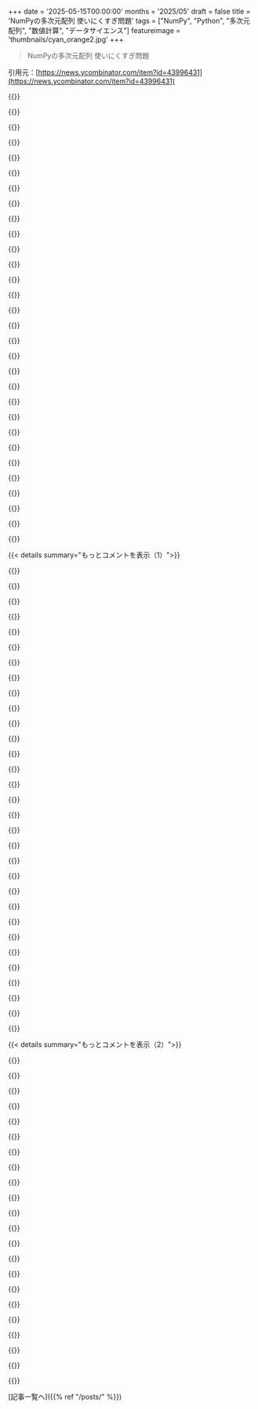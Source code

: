 +++
date = '2025-05-15T00:00:00'
months = '2025/05'
draft = false
title = 'NumPyの多次元配列 使いにくすぎ問題'
tags = ["NumPy", "Python", "多次元配列", "数値計算", "データサイエンス"]
featureimage = 'thumbnails/cyan_orange2.jpg'
+++

> NumPyの多次元配列 使いにくすぎ問題

引用元：[https://news.ycombinator.com/item?id=43996431](https://news.ycombinator.com/item?id=43996431)




{{<matomeQuote body="配列が2次元超えるなら，Xarray［１］おすすめだよ．NumPyに次元名を付けられて，ブロードキャストとかアライメントが自動になるから，記事の不満はほぼ解決！NumPyより弱い分野もあるけど，NumPyに戻るの簡単だからヘルパー関数作ればOK．僕はNumPy嫌いじゃないけど，多次元データにはXarrayが便利だと思うな．3次元からXarray使うと効果あるよ．［１］https://xarray.dev" userName="WCSTombs" createdAt="2025/05/15 19:05:35" color="#38d3d3">}}




{{<matomeQuote body="Xarrayマジ最高！PandasとNumPyの良いとこ取りだよ．da.sel(...)みたいなインデクシング超分かりやすい．次元名のおかげでブロードキャストも曖昧にならないよ．地理空間データやArviz［１］使ったベイズモデリングにも便利．配列をDatasetにまとめて，共通の座標で一括選択できるのもいいね．［１］https://www.arviz.org/en/latest/" userName="renjimen" createdAt="2025/05/15 20:59:57" color="#785bff">}}




{{<matomeQuote body="賛成！僕の場合，XarrayがほとんどNumPyに取って代わったおかげで，生産性がすっごく上がったんだ．" userName="mgunyho" createdAt="2025/05/15 19:55:08" color="">}}




{{<matomeQuote body="TensorflowとかKeras，Pytorchでもこれみたいなのあるかな？最近はそんなに使ってないけど，前は今説明してくれたこと全部，デバッグが大変なやり方でやる必要があったんだよね．" userName="ddtaylor" createdAt="2025/05/15 20:20:54" color="#785bff">}}




{{<matomeQuote body="TorchにはNamed Tensorsっていうのがあるよ．似た感じで使えるはず：https://docs.pytorch.org/docs/stable/named_tensor.html ドキュメントにはプロトタイプ機能って書いてあって，もう何年もそんな感じだから，実運用向けかどうかは正直分からないな．" userName="mgunyho" createdAt="2025/05/15 20:23:47" color="#ff33a1">}}




{{<matomeQuote body="Xarrayのに比べてAPIがずっと悪いね．誰かPyTorchの上に作ってくれたらいいのに．" userName="xiphias2" createdAt="2025/05/15 21:16:47" color="">}}




{{<matomeQuote body="僕はeinopsがすごく好きだよ．NumPy，Pytorch，Keras/Tensorflowで使えるし，名前付きの転置とか繰り返し，einsum演算が簡単にできるんだ．" userName="SimplyUnknown" createdAt="2025/05/15 20:55:44" color="#ff5733">}}




{{<matomeQuote body="僕も同じ！最近einopsとjaxtypingを一緒によく使ってるけど，多次元配列のコード読むのも書くのもすごく楽になったよ．array_api_compatもいいよ．APIの網羅率は完璧じゃないけど，PyTorchとNumPy両方の配列で動くコード書けるのは結構満足度高いね．https://docs.kidger.site/jaxtyping/https://data-apis.org/array-api-compat/" userName="rsfern" createdAt="2025/05/16 00:12:41" color="#ff5c5c">}}




{{<matomeQuote body="pytorchだとNamed Tensorsが似てるかな．でもこれは仮の機能で，全部でサポートされてるわけじゃないんだ．https://docs.pytorch.org/docs/stable/named_tensor.html" userName="toth" createdAt="2025/05/15 20:25:19" color="">}}




{{<matomeQuote body="このライブラリ紹介してくれてありがとう．試してみるよ．’array[:, :, None]’みたいな書き方，あれ使うのが本当に嫌だって思ってるの自分だけかなって，しばらくちょっとおかしいのかなって感じてたんだ．" userName="michaelbarton" createdAt="2025/05/15 20:22:47" color="">}}




{{<matomeQuote body="そういう文脈で言うとさ、バイオシグナル処理だとNeuroPype[0]もNumPyをベースにしてるんだ。名前付き軸とか、各軸の要素データ（チャンネル名とか位置とか）を保存できる機能があるんだよ。[0] https：//www.neuropype.io/docs/" userName="insane_dreamer" createdAt="2025/05/15 20:47:56" color="#38d3d3">}}




{{<matomeQuote body="xarrayって便利だよ" userName="fsndz" createdAt="2025/05/15 21:23:37" color="">}}




{{<matomeQuote body="人生って時々巡り巡るよね。NumPyがだいたいNumericとNumarrayライブラリの合併から生まれたのを覚えてるよ。Numarrayの人たちがこの20年間、自分たちが正しい解決策だと証明し続けて、いつかElon Muskからお金をもらってXarray[0]に改名して、ついにNumPyを打ち負かし始めた—なんて想像したいね。[0] 上記のほとんどはフィクションだけど" userName="inasio" createdAt="2025/05/15 21:41:43" color="#ff5733">}}




{{<matomeQuote body="Juliaに乗り換えたのはNumPyの構文が難しかったからだよ。MATLABからNumPyで生産性が落ちて、数学より『パフォーマンスエンジニアリング』に時間を使うようになった。Juliaではベクトル化もループも速くて、コードの読みやすさに集中できるようになった。ブログ記事の気持ち、すごくわかるな。np.linalg.solveを盲目的に使うのも違うと思うんだ。問題特化の線形代数カーネルを作る理由はたくさんある。" userName="ChrisRackauckas" createdAt="2025/05/15 19:17:41" color="#785bff">}}




{{<matomeQuote body="＞ MATLABからNumPyで普通のプログラマーになった気分で、数学より『パフォーマンスエンジニアリング』に時間を使うようになった。<br>ベクトル化しないとMATLABもPythonと同じくらい遅いよ。Pythonの遅さは問題でJuliaは速いけど、ニッチな用途以外ではJuliaは使えないね。PythonにはJITハックがあるけど、パフォーマンスの良い代替言語はないのが残念だ。" userName="jampekka" createdAt="2025/05/15 20:05:46" color="#38d3d3">}}




{{<matomeQuote body="理由はすごくシンプルだよ。Juliaは科学計算のために設計された言語。NumPyは科学計算のために本当は設計されてない言語にフランケンシュタインみたいに接ぎ木されたライブラリなんだ。Juliaが何とかして勝って、ネットワーク効果でPythonで働くことを強いられてる人たちが解放されることを願うばかりだね。" userName="abdullahkhalids" createdAt="2025/05/15 20:41:32" color="#ff5733">}}




{{<matomeQuote body="”Juliaではベクトル化もループも速くて、コードの読みやすさに集中できるようになった”<br>これは現代Fortranにも言えることだね。" userName="Bostonian" createdAt="2025/05/15 19:40:35" color="">}}




{{<matomeQuote body="近い将来、AI翻訳のおかげで言語によるパフォーマンス差がなくなるんじゃないかな。現代AIは翻訳エンジンで、プログラミングコードの翻訳もできる。いずれPython/MATLABみたいなフロントエンドで書いて、裏でLLVMみたいな速いバックエンドで動くようになると思うんだ。MATLABからRustへのコード翻訳とかもうできるんだよ。全部うまく動かすための接着剤があれば、どの言語でも速く書けるようになるはず。" userName="AnotherGoodName" createdAt="2025/05/15 20:32:21" color="#785bff">}}




{{<matomeQuote body="それが違うなら、Pythonは何のために設計されたんだろうね？" userName="davedx" createdAt="2025/05/16 08:37:19" color="">}}




{{<matomeQuote body="＞ 残念ながらJuliaはかなりニッチな用途以外では事実上使えないね。<br>なんで？エコシステムだけが理由？" userName="Zambyte" createdAt="2025/05/15 20:33:05" color="">}}




{{<matomeQuote body="LFortranとかの最近のFortranへの取り組み，マジでハンパなくすごいんだよ！" userName="sundarurfriend" createdAt="2025/05/15 19:44:00" color="">}}




{{<matomeQuote body="RはPythonの代わりには全然ならないね．しかもPythonより遅いし．" userName="jampekka" createdAt="2025/05/15 22:24:34" color="">}}




{{<matomeQuote body="褒めるなら，GNU Fortranの開発者も入れとこうよ．オープンソースのFortranコンパイラ開発でマジで標準を作った人たちだから．" userName="pklausler" createdAt="2025/05/15 19:58:26" color="">}}




{{<matomeQuote body="MATLABってそんなに違うの？ループは遅い（バージョンによるけど），一番速いのはバックスラッシュっていう黒魔術ボックスの完璧さだよ．" userName="amluto" createdAt="2025/05/15 21:29:32" color="">}}




{{<matomeQuote body="これってTypescriptをJavaScriptにトランスパイルするのと似てるけど，全然違う言語に変換するから，プログラマはコードのパフォーマンス特性を理解できなくなる（「このPythonループ，トランスパイラは最適化できるの？」とか），それにLLMの非決定性も加わる．うわー，それはちょっと嫌だな．" userName="codethief" createdAt="2025/05/15 20:59:29" color="#ff33a1">}}




{{<matomeQuote body="主にREPL／Notebook以外での使いにくさや，他のものとの連携のしにくさかな．" userName="jampekka" createdAt="2025/05/15 21:11:28" color="">}}




{{<matomeQuote body="これ，15年間ずっと願ってることだけど，結局まだ全部Pythonでやってるんだよね．" userName="glial" createdAt="2025/05/16 03:20:44" color="">}}




{{<matomeQuote body="Pythonの一番的確な表現は「C libsの糊」って聞いたよ．" userName="lolc" createdAt="2025/05/17 09:34:07" color="">}}




{{<matomeQuote body="言語ライブラリの間や，同じライブラリでもバージョン違いで十分曖昧さがあるから，トランスパイルは常に検証が必要になる．おもちゃの例なら動くけど，ちゃんとしたコードだと，生成されたトランスパイル結果は実行するたびに違う形でエラーになるよ．" userName="lolc" createdAt="2025/05/17 10:40:59" color="#ff5c5c">}}




{{<matomeQuote body="何との連携？ C向けのFFI、PyCall、RCallなんかは結構上手くいくよ。REPL中心だけど、他に欲しいものって何？ VSCodeのデバッガー改善とか？" userName="joshjob42" createdAt="2025/05/17 10:48:30" color="">}}




{{< details summary="もっとコメントを表示（1）">}}

{{<matomeQuote body="たまたまこの記事見つけたんだ。<br>なんでそうなってるかうまく説明してるみたいだね。<br>https://news.ycombinator.com/item?id=44013455" userName="Zambyte" createdAt="2025/05/17 11:54:42" color="">}}




{{<matomeQuote body="matlabのJITはループに関してはnumbaと同程度だと思うな。" userName="tkuraku" createdAt="2025/05/16 02:14:06" color="">}}




{{<matomeQuote body="Python使う時って、性能より”外部ライブラリでGPU使うか”とか”O(log n)かO(n^2)か”を気にする感じ。<br>他の言語より10〜100倍遅いのは普通で、微妙な性能特性は気にしない言語なんだよ。<br>この記事みたいに”外部ライブラリを正しく呼んでるか”とか”アルゴリズムが指数時間か”以外はね。" userName="AnotherGoodName" createdAt="2025/05/15 21:50:44" color="#38d3d3">}}




{{<matomeQuote body="元々はスクリプト言語だったはず。<br>PerlとかTclの代替としてね。" userName="derriz" createdAt="2025/05/18 14:54:47" color="">}}




{{<matomeQuote body="Rは得意な分野ならPythonよりかなり性能良いよ。<br>でもDSLであって汎用言語じゃないけどね。" userName="bandrami" createdAt="2025/05/16 14:54:45" color="">}}




{{<matomeQuote body="”かなりニッチな目的”ってのが分からない。<br>Juliaは汎用言語で、bashスクリプトの代わりとか、web scraping、webプロジェクト、イラスト・アニメ生成、科学計算に使うよ。<br>言語も楽しいし、パッケージシステムが最高でライブラリを組み合わせるのが超楽なんだ。<br>1 https://lee-phillips.org/amazonJuliaBookRanks<br>2 https://www.admin-magazine.com/Archive/2025/853 https://lee-phillips.org/pluckit" userName="leephillips" createdAt="2025/05/16 16:49:36" color="#ff33a1">}}




{{<matomeQuote body="パッケージ豊富で汎用だから、何でも早く始められるよ。<br>性能気にしないなら、MVPとかFlaskサーバー、画像認識とか、何でも気軽にPythonでできて最高。<br>ライブラリが便利で、すぐ何か作り始められるんだ。<br>性能は犠牲になるけどね。" userName="xypage" createdAt="2025/05/16 23:06:11" color="">}}




{{<matomeQuote body="いや、”Pythonは何でも二番目に得意”で、銀河連邦よりライブラリ多いから、それは絶対ないね。" userName="lenkite" createdAt="2025/05/16 09:14:10" color="">}}




{{<matomeQuote body="へえ、いいね！<br>俺がFortranの世界に行くのは、Julia開発絡みの時だけなんだ。<br>その時に関連リンクとかプロジェクトを見るだけ。<br>だからGNU Fortranには詳しくないよ。<br>[1] https://fortran-lang.discourse.group/t/update-on-prima-a-jul...<br>[2] https://discourse.julialang.org/t/ann-julia-back-end-for-lfo..." userName="sundarurfriend" createdAt="2025/05/15 22:52:43" color="">}}




{{<matomeQuote body="Juliaは普及する前に、デプロイの話をもっと汎用的で分かりやすくする必要があるね。汎用性を約束して作られたのに、そのパッケージングは足かせになってるよ。" userName="waffletower" createdAt="2025/05/16 15:13:36" color="">}}




{{<matomeQuote body="最後にMatlabを真剣に使ったのは10年以上前だけど、その頃にはJITコンパイルが実装されてて、単純なループの方がベクトル化よりずっと速いことが多かったな。それに間違いも少なかった。確か、’￥’は単に連立方程式を解くショートカットで、精度を損なうことなく適切なLAPACK関数に頭の中で翻訳できたんだ。FortranやC(Pythonでさえも)より、余分なコピーを作るのには少し注意が必要だったけど、何も魔法じゃなかったよ。" userName="moregrist" createdAt="2025/05/16 01:11:35" color="">}}




{{<matomeQuote body="Matlab(とある程度Juliaも)と比べて、numpyへの俺の不満はこの2つの段落に集約されてるよ。<br>ある関数はaxes引数がある。違う名前の違うバージョンがある関数もある。規約に従うものもある。規約に従いつつaxes引数もあるものもある。そして、どんなベクトル化バージョンも提供してないものもある。<br>でもNumPyの最大の欠点はこれだよ。ある与えられた形状の配列で問題を解く関数を作ったとしよう。さて、それをより大きな配列の特定の次元にどう適用する？答えは：もっと複雑なやり方で、一から関数を書き直すんだ。プログラミングの基本原則は抽象化—単純な問題を解決して、その解決策をより複雑な問題のための構成要素として使うことだ。NumPyはそれを許してくれないんだ。<br>普段Matlabコードを書くときは、ベクトル化されたバージョンはだいたい動くし、何か変更が必要でも、かなり軽微で直感的だ。numpyだと、全ての関数のドキュメントを調べなきゃいけない気がするよ。特定の関数が期待するどんな形状にも配列を転置したりリシェイプしたりするんだ。ぜんぜん一貫性がない。" userName="brosco" createdAt="2025/05/15 18:54:48" color="#45d325">}}




{{<matomeQuote body="Matlabの配列の2次元以上のサポートはあまりにひどいから、記事で嘆かれてる状況に出くわすこと自体が珍しいくらいだよ。" userName="jampekka" createdAt="2025/05/15 20:08:15" color="">}}




{{<matomeQuote body="ああ、もし誰かMatlabで多次元データを扱わなきゃいけない不運に見舞われたら、Tensor Toolboxとか、Tensorlabとか、N-way Toolboxを勧めるよ。" userName="treefarmer" createdAt="2025/05/15 20:32:51" color="#ff33a1">}}




{{<matomeQuote body="後方互換性のために洗練されてない部分があるのは確かだけど、それ以外に何言ってるのか分からないな。Matlabは2次元以上の配列も問題なくサポートしてるし、少なくとも20年以上前からそうだよ。" userName="nycticorax" createdAt="2025/05/16 01:44:32" color="">}}




{{<matomeQuote body="2番目の問題だけど、もし俺が正しく理解してたら、jaxの`vmap`を試してみるといいかもね。" userName="breakds" createdAt="2025/05/15 19:00:42" color="#45d325">}}




{{<matomeQuote body="この記事の「特定の次元にどう適用すんの？」って文句、意味わかんねーんだけど？だってスライスしてスクイーズすればできるじゃん。何が問題なの？<br>もし「任意インデックスへの適用」みたいな変な話なら、もう言葉も出ないわ（だってそれ配列全体のことだし）。" userName="almostgotcaught" createdAt="2025/05/16 00:30:36" color="">}}




{{<matomeQuote body="NumPyの一番困る点は、ベクター化が分かりにくいことと、返り値の型が inconsistent なこと。特にpoly1dはひどくて、P*z0はpoly1dなのにz0*Pは配列になったり、P.coef[0]とP[2]が同じものを指したりする。これはpoly1dが古いAPIってのもあるけど、ライブラリ全体にこういう罠が多い。サイレントな型変換とか、デバッグにとっては悪夢だよ。" userName="vector_spaces" createdAt="2025/05/15 18:58:22" color="#785bff">}}




{{<matomeQuote body="これってdunder演算子メソッドのdispatchセマンティクスのせいなんだよね。Pythonのドキュメントはマジでこれの説明下手くそ。<br>君が言ってる返り値の型は、俺から見たら完全に予想通りだし、Pythonとしては慣習的なものだよ。これはNumPyの問題じゃないって。" userName="dumah" createdAt="2025/05/16 11:27:08" color="">}}




{{<matomeQuote body="俺が見るに、pythonデータサイエンスエコシステムの一番の問題は、何一つ標準化が全くないこと。ライブラリごとにフォーマットが違うから、データ処理じゃなくてフォーマット変換ばっかになるんだよね。<br>Juliaだと、色んなライブラリが自然に連携して動く。でもPythonだと、そういう連携のためにすごいboilerplateを書かないといけない。これが大変なんだ。" userName="SirHumphrey" createdAt="2025/05/15 19:32:50" color="#45d325">}}




{{<matomeQuote body="誰もarray-api（とかdata-apis全般）に触れてないね。これはpythonエコシステム全体で配列の扱い方を標準化しようとしてるプロジェクトなんだ。<br>https://github.com/data-apis/array-api<br>https://data-apis.org/blog/announcing_the_consortium/" userName="Evidlo" createdAt="2025/05/15 20:16:33" color="#ff5733">}}




{{<matomeQuote body="良いアイデアっぽいけど、実現は難しそうだね。発表ブログ記事がもう5年も前だけど、実際このプロジェクトってどれくらい影響あったの？" userName="bornfreddy" createdAt="2025/05/16 17:37:23" color="">}}




{{<matomeQuote body="Rは4つ（？）のクラスシステムで参戦だね。" userName="HdS84" createdAt="2025/05/15 19:44:05" color="">}}




{{<matomeQuote body="Rをかばうと、クラスシステムは確かにそれぞれ違う特性持ってるし、言語に深く入り込んでるわけでもないんだ。" userName="rienbdj" createdAt="2025/05/15 20:57:10" color="">}}




{{<matomeQuote body="著者の指摘はまあ分かるな〜。MatlabからNumpyに乗り換えたとき、ちょこちょこ不満があったんだよね。データのスライスとか、MatlabやJuliaよりNumpyの方がまだ使いにくい感じ。でも、だからってMatlabの統計とか信号処理ツールのライセンス料出すかって言ったら、それはないわ。記事で言われてる問題って、だいたい3階以上のテンソルに関するものだよね。Numpyって元々行列のために作られたっぽいから、その辺で困ることがあっても不思議じゃないかも。確かにTorchみたいな専門のライブラリの方がいい。でもTorchもまた別の難しさがあるんだよな〜。うーん、著者の”他のすべての配列言語以外ではNumpyは最悪の配列言語”って結論、なんか合ってる気がしてきた。もしかしたら俺の想像力不足だけかな。" userName="blululu" createdAt="2025/05/15 18:29:21" color="#ff5733">}}




{{<matomeQuote body="Numpyって最初からN次元配列を扱うためのものだったんだぜ。Ndのnumarrayの後継なんだからさ。" userName="jampekka" createdAt="2025/05/15 20:12:29" color="">}}




{{<matomeQuote body="ちょっと賢ぶって、記事にあったベクトル化されたマルチヘッドアテンションの実装で、einsumと最適化設定でパフォーマンス上げようとしたんだ。ベクトル化版より2倍速くなったけど、残念ながらループ版が一番速かった。なんでこうなるかコード見て考えてみて（リンク省略）。たぶんeinsumがキャッシュ効率考慮してないのが原因かもね。<br>" userName="threeducks" createdAt="2025/05/15 19:40:12" color="#ff5c5c">}}




{{<matomeQuote body="＞確かにベクトル化版より2倍速くなったけど、がっかりなことに、ループ版がさらに速かったんだよ。<br>CPUでの話？それともGPU？" userName="davedx" createdAt="2025/05/16 08:41:50" color="">}}




{{<matomeQuote body="公平に言うとさ、`import numpy as np`を`import cupy as np`に変えれば、コード変えずにGPUで動かせるけどね。全然パフォーマンス良くないけど。PyTorchの方がだいたい12倍速いんだよ。" userName="threeducks" createdAt="2025/05/17 20:34:10" color="#ff5733">}}




{{<matomeQuote body="俺がNumpyで一番問題だと思うのは、構文が長いことなんだよね。プログラミング言語として見たら、別にデメリットじゃないかも（むしろ良い点かも）しれないけど、実際使うとmatlabとかJuliaに比べて構文がめんどくさいんだよ。MatlabやJuliaのコードの方が読みやすいし分かりやすいし、数式の書き方とも合ってるし。" userName="aborsy" createdAt="2025/05/15 19:10:18" color="#38d3d3">}}

{{</details>}}




{{< details summary="もっとコメントを表示（2）">}}

{{<matomeQuote body="本当の配列言語の構文は簡潔で表現豊かだよ。数式みたいに書けて、少ないコードで済むんだ。でもpython+numpyは違うと思う。Numpyはpythonに速度のためのベクトル化演算を追加するライブラリでしかない。これは本当の配列言語とは違うんだ。配列言語の構文の良いところは持ってないね。<br>" userName="nis251413" createdAt="2025/05/15 20:15:40" color="#785bff">}}




{{<matomeQuote body="numpyって自分のこと配列言語だって売り込んでんの？" userName="throwaway314155" createdAt="2025/05/15 22:04:54" color="">}}




{{<matomeQuote body="記事はNumPyのベクトル化コードの話だよね。MATLABと比較が多いけど、配列を使える言語と配列言語は違うんだ。全部が配列ベースの言語で書く方が自然で操作も一貫してるよ。<br>MATLABのデフォルト処理は、ユーザーのためってより高速化のためだしね。ほとんどの開発者は配列言語を使わないけど、ベクトル化コードを書く人が少ないからかも。全てをベクトル化できるわけでもないし。でも、書くなら配列言語が良いと思うな。" userName="nis251413" createdAt="2025/05/16 23:18:10" color="#45d325">}}




{{<matomeQuote body="うんうん。<br>MATLABのコード<br>A = ［1、 2； 3、 4］；<br>x = ［5； 6］；<br>y = A ＊ x；<br>と、NumPyのこのイケてないバージョンを比べてみてよ。<br>import numpy as np<br>A = np.array（［［1、 2］、 ［3、 4］］）<br>x = np.array（［［5］、 ［6］］）<br>y = A @ x" userName="aborsy" createdAt="2025/05/16 03:47:41" color="">}}




{{<matomeQuote body="NumPyの関数を使うなら、リストをnp.arrayでラップする必要はないんだよ（または、引数のどれかがすでにNumPy配列ならね。大体そうだけど）。<br>例：<br> from numpy import ＊<br><br> A = ［［1、 2］、 ［3、 4］］<br> x = ［［5］、 ［6］］<br> y = dot（A、 x）" userName="threeducks" createdAt="2025/05/16 05:07:36" color="">}}




{{<matomeQuote body="それ良いね。でも、僕の理解だとNumPy専用関数だけしか使えないんでしょ？Pythonの基本演算子（＋とか＊とか）と同じ記号を使うと、解釈が変わっちゃうんだよね。例えばA＋xだと、リストの連結になっちゃう。<br><br>コンテキストでできることとできないことを追跡しないといけないなんて、理想的じゃないと思うな。" userName="nis251413" createdAt="2025/05/16 22:10:37" color="#ff5c5c">}}




{{<matomeQuote body="その通り！これらの不満はnumpysaneでいくつか解決されてるよ：https://github.com/dkogan/numpysane/ 。numpysaneとgnuplotlibがあれば、NumPyも許容範囲になってきて、今では何にでもガシガシ使ってるよ。でも、そうだね；これら無しじゃ使えない感じ。" userName="dima55" createdAt="2025/05/15 18:21:11" color="#45d325">}}




{{<matomeQuote body="リンクありがとう！俺もこれらの問題にはブツブツ言ってたけど、NumPyの上にワークアラウンドのライブラリを探そうなんて思いもしなかったよ…" userName="alanbernstein" createdAt="2025/05/15 18:50:28" color="">}}




{{<matomeQuote body="numpysaneのほとんどはPythonでループしてるみたいだね。あれは本当のベクトル化じゃないよ。" userName="spott" createdAt="2025/05/16 00:32:32" color="">}}




{{<matomeQuote body="俺が問題だと思うのは、inplace操作を忘れるとあちこちメモリ確保しまくっちゃうのが簡単すぎるとこだね。cupyだとさらに酷くて、一連の操作で最終データを作るんじゃなく、操作ごとにデータのセットを作っちゃうんだ。回避策はあるけど、使いやすくないんだよね（cupy.fuse（）は良いけど、使うのを覚えておかないといけないし、色々形状の配列が必要なものには機能しないし）。" userName="a_t48" createdAt="2025/05/15 19:27:22" color="#45d325">}}




{{<matomeQuote body="強力型付け言語（F#とか）出身者として、これには同意するな。PyTorchとかNumPyはパワフルだけど、APIがマジで不親切。曖昧な型のオブジェクトを色々な組み合わせで受け付けて、ライブラリが実行時にブロードキャストとか魔法で勝手に処理を見つけてるんだ。<br>この手の”賢い”APIって、Pythonエコシステム全般のメリットであり呪いでもある気がするね。入門は超簡単だけど、マスターするのはめちゃくちゃ難しいんだよ。" userName="munchler" createdAt="2025/05/15 19:20:31" color="#45d325">}}




{{<matomeQuote body="Broadcastingは便利で強力な機能だよ．ちゃんと仕様があって覚えやすい．でもさ，現実の言語の型システムってBroadcastingを表現できるほど強力じゃないんだよね．" userName="kccqzy" createdAt="2025/05/15 20:34:27" color="#38d3d3">}}




{{<matomeQuote body="Broadcastingは良いんだけど，もっとハッキリしてるといいな．まあ，慣れてくると明示的すぎると逆に面倒になるのかもね．" userName="coolcase" createdAt="2025/05/15 20:25:56" color="">}}




{{<matomeQuote body="N＞3次元配列の扱いにくさ，わかるわ．高次元で考えるの難しいよね．著者の解決策は気になるけど，Eigen notationはそんな好きじゃないな．a[:,:,None]はいいんだけど，index arraysの挙動は戸惑うことあるね．あと，fftのaxisとfftshiftのaxesみたいに引数名が inconsistent なのもマジ勘弁．" userName="cycomanic" createdAt="2025/05/15 21:17:27" color="#45d325">}}




{{<matomeQuote body="＞人間が高次元で考えるのが得意じゃないって話だけど，4次元配列とかって「グリッドのグリッド」って考えられないかな？例えば2×3×4×5の配列は，2×3の行列の中に4×5の行列が入ってる，みたいな．（APLの例：https://tryapl.org/?clear&q=%7B%E2%8D%B5%2C%E2%8D%A5%E2%8A%8...）" userName="bear8642" createdAt="2025/05/15 23:12:59" color="">}}




{{<matomeQuote body="基本的には同意だよ．でもサブ行列の操作とかやろうとすると（この記事の主題でもあるけど）すぐにややこしくなるよね．正直，ネストしたループの方がかえって分かりづらいことも多いわ．まあ，自分がnumpyを圧倒的によく使うからかもしれないけどね．" userName="cycomanic" createdAt="2025/05/16 00:18:51" color="">}}




{{<matomeQuote body="＞グリッドのグリッドはグリッドと同じだってば．4×5行列を2×3に並べたって，配列が持つ4次元空間の構造は失われるんだよ．点Aと点Bの距離を例に考えてみてよ．タクシー距離は5だよ．" userName="thaumasiotes" createdAt="2025/05/16 05:10:18" color="">}}




{{<matomeQuote body="＞個人的に，np.einsumはNumPyの数少ない良いところだと思う．einsumって乗算しかできないのが結構残念なんだよね．Einstein notationにちゃんとのめり込めば（例えばhttps://tensora.drhagen.com/みたいに），もっと良くて高性能なものを作れると思うんだ．" userName="drhagen" createdAt="2025/05/15 20:34:03" color="#ff5c5c">}}




{{<matomeQuote body="俺はPythonのデータライブラリってあんまり好きじゃないんだよね．全体的にスタイルに一貫性がないっていうか．多分，だからRの方が「教室」としては良かったんだと思う．Juliaもいいし，Mathematicaも purely math にはいいよね（Mapleもいいぞ）．" userName="lvl155" createdAt="2025/05/15 19:22:29" color="">}}




{{<matomeQuote body="Numpyって結局BLAS/Lapackのインターフェースみたいなもんでしょ？大きな密行列向けで，細かい操作には向いてない．まあ，そういうもんだよ．個人的には，Jaxみたいな柔軟なライブラリで筆者が苦労したのが surprising だった．NumpyとJaxって得意分野違うし， mutual の領域に踏み込まない方が良いと思うけどね．" userName="bee_rider" createdAt="2025/05/15 19:15:09" color="#ff5c5c">}}




{{<matomeQuote body="EinsumはTullio.jlで知って，魔法みたいだったよ．Tullio.jlだと数学のnotationに近い書き方（例：＠tullio D［k, n］ ＝ ...）ができるんだ．PEP 750のテンプレート文字列を使えば，numpy.einsumももっと書きやすくなるかもね．それが実現したら neat だな．" userName="sundarurfriend" createdAt="2025/05/15 19:31:36" color="#ff5733">}}

{{</details>}}



[記事一覧へ]({{% ref "/posts/" %}})
